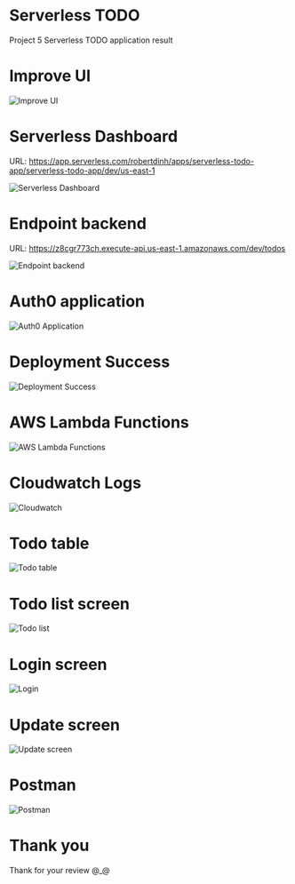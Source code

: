 # Serverless TODO

Project 5 Serverless TODO application result

# Improve UI

![Improve UI](images/improve-ui.png?raw=true "Improve UI")

# Serverless Dashboard

URL: https://app.serverless.com/robertdinh/apps/serverless-todo-app/serverless-todo-app/dev/us-east-1

![Serverless Dashboard](images/Serverless-app.png?raw=true "Serverless Dashboard")

# Endpoint backend

URL: https://z8cgr773ch.execute-api.us-east-1.amazonaws.com/dev/todos

![Endpoint backend](images/api-endpoint.png?raw=true "Endpoint backend")

# Auth0 application

![Auth0 Application](images/Auth0-Application.png?raw=true "Auth0 Application")

# Deployment Success

![Deployment Success](images/Deploy-Success.png?raw=true "Deployment Success")

# AWS Lambda Functions

![AWS Lambda Functions](images/aws-functions.png?raw=true "AWS Lambda Functions")

# Cloudwatch Logs

![Cloudwatch](images/CloudWatch-Logs.png?raw=true "Cloudwatch")

# Todo table

![Todo table](images/DynamoDB-Table.png?raw=true "Todo table")

# Todo list screen

![Todo list](images/List-Todo.png?raw=true "Todo list")

# Login screen

![Login](images/login-screen.png?raw=true "Login")

# Update screen

![Update screen](images/update-todo.png?raw=true "Update screen")

# Postman

![Postman](images/post-man.png?raw=true "Postman")

# Thank you

Thank for your review @_@